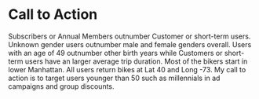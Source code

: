 # Call to Action

Subscribers or Annual Members outnumber Customer or short-term users. 
Unknown gender users outnumber male and female genders overall. 
Users with an age of 49 outnumber other birth years while Customers 
or short-term users have an larger average trip duration. 
Most of the bikers start in lower Manhattan.
All users return bikes at Lat 40 and Long -73.
My call to action is to target users younger than 50
such as millennials in ad campaigns and group discounts. 
